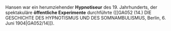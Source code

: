 
Hansen war ein herumziehender **Hypnotiseur** des 19. Jahrhunderts, der spektakuläre **öffentliche Experimente** durchführte ([[GA052 (14.) DIE GESCHICHTE DES HYPNOTISMUS UND DES SOMNAMBULISMUS, Berlin, 6. Juni 1904|GA052/14]]).

